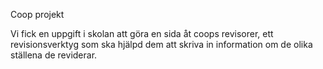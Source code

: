 Coop projekt

Vi fick en uppgift i skolan att göra en sida åt coops revisorer, ett revisionsverktyg som ska hjälpd dem 
att skriva in information om de olika ställena de reviderar. 

